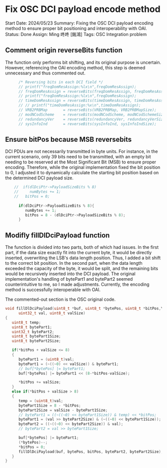 # Fix OSC DCI payload encode method

Start Date: 2024/05/23
Summary: Fixing the OSC DCI payload encoding method to ensure proper bit positioning and interoperability with OAI.
Status: Done
Assign: Ming 咚咚 [銘鴻]
Tags: OSC Integration problem

## Comment origin reverseBits function

The function only performs bit shifting, and its original purpose is uncertain. However, referencing the OAI encoding method, this step is deemed unnecessary and thus commented out.

```c
      /* Reversing bits in each DCI field */
      // printf("freqDomResAssign:%lx\n",freqDomResAssign);
      // freqDomResAssign = reverseBits(freqDomResAssign, freqDomResAssignSize);
      // printf("freqDomResAssign:%lx\n",freqDomResAssign);
      // timeDomResAssign = reverseBits(timeDomResAssign, timeDomResAssignSize);
      // // printf("timeDomResAssign:%x\n",timeDomResAssign);
      // VRB2PRBMap       = reverseBits(VRB2PRBMap, VRB2PRBMapSize);
      // modNCodScheme    = reverseBits(modNCodScheme, modNCodSchemeSize);
      // redundancyVer    = reverseBits(redundancyVer, redundancyVerSize);
      // sysInfoInd       = reverseBits(sysInfoInd, sysInfoIndSize);
```

## Ensure bitPos because MSB reversebits

DCI PDUs are not necessarily transmitted in byte units. For instance, in the current scenario, only 39 bits need to be transmitted, with an empty bit needing to be reserved at the Most Significant Bit (MSB) to ensure proper encoding. Therefore, while the original implementation fixed the bit position to 0, I adjusted it to dynamically calculate the starting bit position based on the determined DCI payload size.

```c
    //  if(dlDciPtr->PayloadSizeBits % 8)
    //     numBytes += 1;
    //   bitPos = 0;
    
      if(dlDciPtr->PayloadSizeBits % 8){
         numBytes += 1;
         bitPos = 8 - (dlDciPtr->PayloadSizeBits % 8);
      }
```

## Modifly fillDlDciPayload function

The function is divided into two parts, both of which had issues. In the first part, if the data size exactly fit into the current byte, it would be directly inserted, overwriting the LSB's data length position. Thus, I added a bit shift to the correct bit position. In the second part, when the data length exceeded the capacity of the byte, it would be split, and the remaining bits would be recursively inserted into the DCI payload. The original implementation's handling of bytePart1 and bytePart2 seemed counterintuitive to me, so I made adjustments. Currently, the encoding method is successfully interoperable with OAI.

The commented-out section is the OSC original code.

```c
void fillDlDciPayload(uint8_t *buf, uint8_t *bytePos, uint8_t *bitPos,\
      uint32_t val, uint8_t valSize)
{
   uint8_t temp;
   uint8_t bytePart1;
   uint32_t bytePart2;
   uint8_t bytePart1Size;
   uint8_t bytePart2Size;

   if(*bitPos + valSize <= 8)
   {
      bytePart1 = (uint8_t)val;
      bytePart1 = (~((~0) << valSize)) & bytePart1;
      // buf[*bytePos] |= bytePart1;
      buf[*bytePos] |= bytePart1 << (8-*bitPos-valSize);

      *bitPos += valSize;
   }
   else if(*bitPos + valSize > 8)
   {
      temp = (uint8_t)val;
      bytePart1Size = 8 - *bitPos;
      bytePart2Size = valSize - bytePart1Size;
      // bytePart1 = ((~((~0) << bytePart1Size)) & temp) << *bitPos;
      bytePart1 = (val >> bytePart2Size) & (~((~0) << bytePart1Size));
      bytePart2 = ((~((~0) << bytePart2Size)) & val);
      // bytePart2 = val >> bytePart1Size;

      buf[*bytePos] |= bytePart1;
      (*bytePos)--;
      *bitPos = 0;
      fillDlDciPayload(buf, bytePos, bitPos, bytePart2, bytePart2Size);
   }
}

```